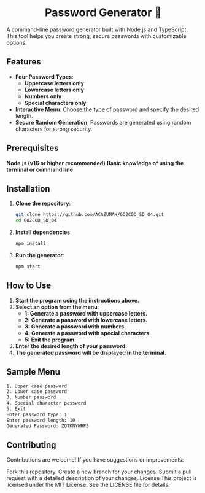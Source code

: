 <h1 align="center">Password Generator 🔐</h1>

A command-line password generator built with Node.js and TypeScript. This tool helps you create strong, secure passwords with customizable options.

## Features
- **Four Password Types**:
  - **Uppercase letters only**
  - **Lowercase letters only**
  - **Numbers only**
  - **Special characters only** 
- **Interactive Menu**: Choose the type of password and specify the desired length.
- **Secure Random Generation**: Passwords are generated using random characters for strong security.

## Prerequisites
 **Node.js (v16 or higher recommended)**
 **Basic knowledge of using the terminal or command line**

## Installation

1. **Clone the repository**:
   ```bash
   git clone https://github.com/ACAZUMAH/GO2COD_SD_04.git
   cd GO2COD_SD_04
   ```

2. **Install dependencies**:
   ```bash
   npm install
   ```
3. **Run the generator**:
   ```bash
   npm start
   ```
## How to Use
1. **Start the program using the instructions above.**
2. **Select an option from the menu**:
   - **1: Generate a password with uppercase letters.**
   - **2: Generate a password with lowercase letters.**
   - **3: Generate a password with numbers.**
   - **4: Generate a password with special characters.**
   - **5: Exit the program.**
3. **Enter the desired length of your password.**
4. **The generated password will be displayed in the terminal.**

## Sample Menu
   ```bash
   1. Upper case password
   2. Lower case password
   3. Number password
   4. Special character password
   5. Exit
   Enter password type: 1
   Enter password length: 10
   Generated Password: ZQTKNYWRPS
   ```

## Contributing
Contributions are welcome! If you have suggestions or improvements:

Fork this repository.
Create a new branch for your changes.
Submit a pull request with a detailed description of your changes.
License
This project is licensed under the MIT License. See the LICENSE file for details.